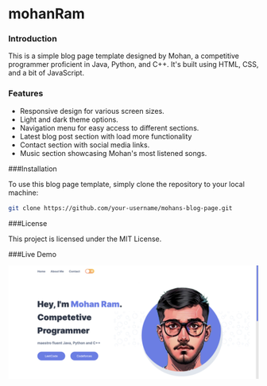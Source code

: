 # mohanRam

### Introduction
This is a simple blog page template designed by Mohan, a competitive programmer proficient in Java, Python, and C++. It's built using HTML, CSS, and a bit of JavaScript.

### Features
- Responsive design for various screen sizes.
- Light and dark theme options.
- Navigation menu for easy access to different sections.
- Latest blog post section with load more functionality
- Contact section with social media links.
- Music section showcasing Mohan's most listened songs.

###Installation

To use this blog page template, simply clone the repository to your local machine:

```bash
git clone https://github.com/your-username/mohans-blog-page.git
```

###License

This project is licensed under the MIT License.

###Live Demo

[![](./assets/template.png)](https://github.com/MohanRamSridhar/mohanRam/blob/8f4a6d9780195a5b025c7d47b691ae69e08cf3f7/assets/template.png)

